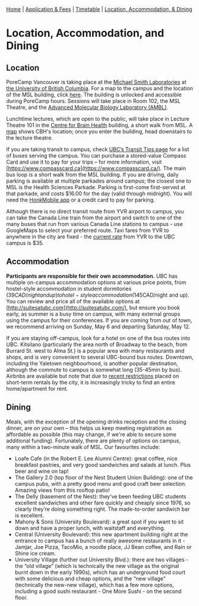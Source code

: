 [Home](index.md) | [Application & Fees](application.md) | [Timetable](timetable.md) | [Location, Accommodation, & Dining](location.md)

# Location, Accommodation, and Dining

## Location
PoreCamp Vancouver is taking place at the [Michael Smith Laboratories](http://www.msl.ubc.ca/) at [the University of British Columbia](https://www.ubc.ca/). For a map to the campus and the location of the MSL building, click [here](http://maps.ubc.ca/PROD/index_detail.php?locat1=83). The building is unlocked and accessible during PoreCamp hours. Sessions will take place in Room 102, the MSL Theatre, and the [Advanced Molecular Biology Laboratory (AMBL)](http://www.bioteach.ubc.ca/).

Lunchtime lectures, which are open to the public, will take place in Lecture Theatre 101 in the [Centre for Brain Health](https://www.centreforbrainhealth.ca) building, a short walk from MSL. A [map](https://www.centreforbrainhealth.ca/contact) shows CBH's location; once you enter the building, head downstairs to the lecture theatre. 

If you are taking transit to campus, check [UBC’s Transit Tips page](https://planning.ubc.ca/vancouver/transportation-planning/transportation-options/transit/transit-tips) for a list of buses serving the campus. You can purchase a stored-value Compass Card and use it to pay for your trips – for more information, visit [https://www.compasscard.ca](https://www.compasscard.ca/). The main bus loop is a short walk from the MSL building. If you are driving, daily parking is available at multiple parkades around campus; the closest one to MSL is the Health Sciences Parkade. Parking is first-come first-served at that parkade, and costs $16.00 for the day (valid through midnight). You will need the [HonkMobile app](https://www.honkmobile.com/download/) or a credit card to pay for parking.

Although there is no direct transit route from YVR airport to campus, you can take the Canada Line train from the airport and switch to one of the many buses that run from various Canada Line stations to campus - use GoogleMaps to select your preferred route. Taxi fares from YVR to anywhere in the city are fixed - the [current rate](http://www.yvr.ca/en/passengers/transportation/taxis) from YVR to the UBC campus is $35.

## Accommodation

**Participants are responsible for their own accommodation.** UBC has multiple on-campus accommodation options at various price points, from hostel-style accommodation in student dormitories ($39CAD/night and up) to hotel-style accommodation ($145CAD/night and up). You can review and price all of the available options at [http://suitesatubc.com](http://suitesatubc.com/), but ensure you book early, as summer is a busy time on campus, with many external groups using the campus for their conferences. If you are coming from out of town, we recommend arriving on Sunday, May 6 and departing Saturday, May 12.

If you are staying off-campus, look for a hotel on one of the bus routes into UBC. Kitsilano (particularly the area north of Broadway to the beach, from Burrard St. west to Alma St.) is a popular area with many restaurants and shops, and is very convenient to several UBC-bound bus routes. Downtown, including the Yaletown neighbourhood, is another popular destination, although the commute to campus is somewhat long (35-45min by bus). Airbnbs are available but note that due to [recent restrictions](https://www.theglobeandmail.com/news/british-columbia/vancouver-limits-short-term-airbnb-rentals-in-laneway-houses-basement-suites/article36973446/) placed on short-term rentals by the city, it is increasingly tricky to find an entire home/apartment for rent.

## Dining
Meals, with the exception of the opening drinks reception and the closing dinner, are on your own – this helps us keep meeting registration as affordable as possible (this may change, if we're able to secure some additional funding). Fortunately, there are plenty of options on campus, many within a two-minute walk of MSL. Our favourites include:
  * Loafe Cafe (in the Robert E. Lee Alumni Centre): great coffee, nice breakfast pastries, and very good sandwiches and salads at lunch. Plus beer and wine on tap!
  * The Gallery 2.0 (top floor of the Nest Student Union Building): one of the campus pubs, with a pretty good menu and good craft beer selection. Amazing views from this rooftop patio!
  * The Delly (basement of the Nest): they’ve been feeding UBC students excellent sandwiches and other fare quickly and cheaply since 1976, so clearly they’re doing something right. The made-to-order sandwich bar is excellent.
  * Mahony & Sons (University Boulevard): a great spot if you want to sit down and have a proper lunch, with waitstaff and everything. 
  * Central (University Boulevard): this new apartment building right at the entrance to campus has a bunch of really awesome restaurants in it - Jamjar, Joe Pizza, TacoMio, a noodle place, JJ Bean coffee, and Rain or Shine ice cream.
  * University Village (further out University Blvd.): there are two villages - the “old village” (which is technically the new village as the original burnt down in the early 1990s), which has an underground food court with some delicious and cheap options, and the “new village” (technically the new-new village), which has a few more options, including a good sushi restaurant - One More Sushi - on the second floor.
